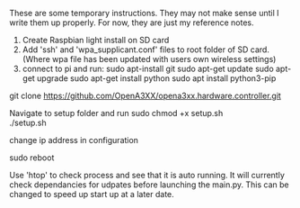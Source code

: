 These are some temporary instructions. They may not make sense until I write them up properly.
For now, they are just my reference notes.

1) Create Raspbian light install on SD card
2) Add 'ssh' and 'wpa_supplicant.conf' files to root folder of SD card.
    (Where wpa file has been updated with users own wireless settings)
3) connect to pi and run:
sudo apt-install git
sudo apt-get update
sudo apt-get upgrade
sudo apt-get install python
sudo apt install python3-pip

git clone https://github.com/OpenA3XX/opena3xx.hardware.controller.git

Navigate to setup folder and run
sudo chmod +x setup.sh  
./setup.sh

change ip address in configuration 

sudo reboot

Use 'htop' to check process and see that it is auto running.
It will currently check dependancies for udpates before launching the main.py.
This can be changed to speed up start up at a later date.
